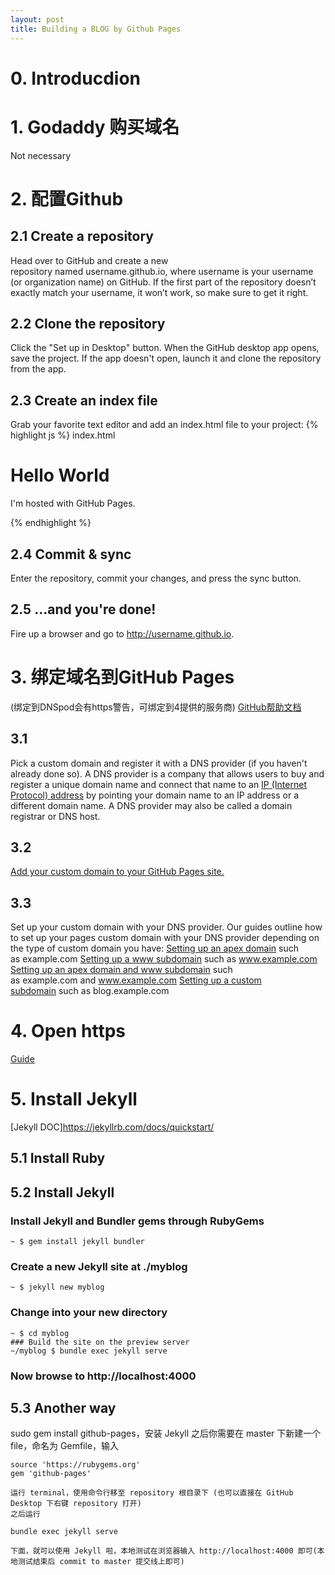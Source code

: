 ```yaml
---
layout: post
title: Building a BLOG by Github Pages
---
```

# 0. Introducdion
# 1. Godaddy 购买域名
Not necessary

# 2. 配置Github
## 2.1 Create a repository
Head over to GitHub and create a new repository named username.github.io, where username is your username (or organization name) on GitHub.
If the first part of the repository doesn’t exactly match your username, it won’t work, so make sure to get it right.

## 2.2 Clone the repository
Click the "Set up in Desktop" button. When the GitHub desktop app opens, save the project.
If the app doesn't open, launch it and clone the repository from the app.

## 2.3 Create an index file
Grab your favorite text editor and add an index.html file to your project:
{% highlight js %}
  index.html
  <!DOCTYPE html>
  <html>
  <body>
  <h1>Hello World</h1>
  <p>I'm hosted with GitHub Pages.</p>
  </body>
  </html>
  {% endhighlight %}

## 2.4 Commit & sync
Enter the repository, commit your changes, and press the sync button.

## 2.5 …and you're done!
Fire up a browser and go to http://username.github.io.

# 3. 绑定域名到GitHub Pages
(绑定到DNSpod会有https警告，可绑定到4提供的服务商)
[GitHub帮助文档](https://help.github.com/articles/quick-start-setting-up-a-custom-domain/)

## 3.1
Pick a custom domain and register it with a DNS provider (if you haven't already done so). A DNS provider is a company that allows users to buy and register a unique domain name and connect that name to an [IP (Internet Protocol) address](https://en.wikipedia.org/wiki/IP_address) by pointing your domain name to an IP address or a different domain name. A DNS provider may also be called a domain registrar or DNS host.

## 3.2
[Add your custom domain to your GitHub Pages site.](https://help.github.com/articles/adding-or-removing-a-custom-domain-for-your-github-pages-site)

## 3.3
Set up your custom domain with your DNS provider. Our guides outline how to set up your pages custom domain with your DNS provider depending on the type of custom domain you have:
[Setting up an apex domain](https://help.github.com/articles/setting-up-an-apex-domain) such as example.com
[Setting up a www subdomain](https://help.github.com/articles/setting-up-a-www-subdomain) such as www.example.com
[Setting up an apex domain and www subdomain](https://help.github.com/articles/setting-up-an-apex-domain-and-www-subdomain) such as example.com and www.example.com
[Setting up a custom subdomain](https://help.github.com/articles/setting-up-a-custom-subdomain) such as blog.example.com

# 4. Open https
[Guide](https://zhuanlan.zhihu.com/p/22667528)

# 5. Install Jekyll
[Jekyll DOC]https://jekyllrb.com/docs/quickstart/
## 5.1 Install Ruby
## 5.2 Install Jekyll
  ### Install Jekyll and Bundler gems through RubyGems
  ```~ $ gem install jekyll bundler```
  ### Create a new Jekyll site at ./myblog
  ```~ $ jekyll new myblog```
  ### Change into your new directory
  ```
  ~ $ cd myblog
  ### Build the site on the preview server
  ~/myblog $ bundle exec jekyll serve
  ```
  ### Now browse to http://localhost:4000
## 5.3 Another way
sudo gem install github-pages，安装 Jekyll
之后你需要在 master 下新建一个 file，命名为 Gemfile，输入
```
source 'https://rubygems.org'
gem 'github-pages'

运行 terminal，使用命令行移至 repository 根目录下 (也可以直接在 GitHub Desktop 下右键 repository 打开)
之后运行

bundle exec jekyll serve

下面，就可以使用 Jekyll 啦，本地测试在浏览器输入 http://localhost:4000 即可(本地测试结束后 commit to master 提交线上即可)
